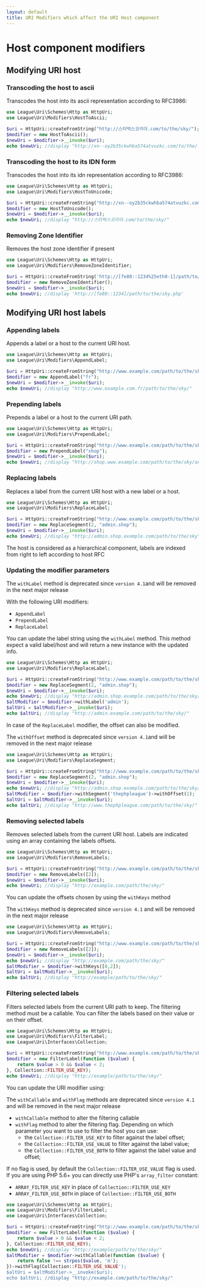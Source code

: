 ```yaml
---
layout: default
title: URI Modifiers which affect the URI Host component
---
```


# Host component modifiers

## Modifying URI host

### Transcoding the host to ascii

Transcodes the host into its ascii representation according to RFC3986:

~~~php
use League\Uri\Schemes\Http as HttpUri;
use League\Uri\Modifiers\HostToAscii;

$uri = HttpUri::createFromString("http://스타벅스코리아.com/to/the/sky/");
$modifier = new HostToAscii();
$newUri = $modifier->__invoke($uri);
echo $newUri; //display "http://xn--oy2b35ckwhba574atvuzkc.com/to/the/./sky/"
~~~

### Transcoding the host to its IDN form

Transcodes the host into its idn representation according to RFC3986:

~~~php
use League\Uri\Schemes\Http as HttpUri;
use League\Uri\Modifiers\HostToUnicode;

$uri = HttpUri::createFromString("http://xn--oy2b35ckwhba574atvuzkc.com/to/the/./sky/");
$modifier = new HostToUnicode();
$newUri = $modifier->__invoke($uri);
echo $newUri; //display "http://스타벅스코리아.com/to/the/sky/"
~~~

### Removing Zone Identifier

Removes the host zone identifier if present

~~~php
use League\Uri\Schemes\Http as HttpUri;
use League\Uri\Modifiers\RemoveZoneIdentifier;

$uri = HttpUri::createFromString('http://[fe80::1234%25eth0-1]/path/to/the/sky.php');
$modifier = new RemoveZoneIdentifier();
$newUri = $modifier->__invoke($uri);
echo $newUri; //display 'http://[fe80::1234]/path/to/the/sky.php'
~~~

## Modifying URI host labels

### Appending labels

Appends a label or a host to the current URI host.

~~~php
use League\Uri\Schemes\Http as HttpUri;
use League\Uri\Modifiers\AppendLabel;

$uri = HttpUri::createFromString("http://www.example.com/path/to/the/sky/");
$modifier = new AppendLabel("fr");
$newUri = $modifier->__invoke($uri);
echo $newUri; //display "http://www.example.com.fr/path/to/the/sky/"
~~~

### Prepending labels

Prepends a label or a host to the current URI path.

~~~php
use League\Uri\Schemes\Http as HttpUri;
use League\Uri\Modifiers\PrependLabel;

$uri = HttpUri::createFromString("http://www.example.com/path/to/the/sky/");
$modifier = new PrependLabel("shop");
$newUri = $modifier->__invoke($uri);
echo $newUri; //display "http://shop.www.example.com/path/to/the/sky/and/above"
~~~

### Replacing labels

Replaces a label from the current URI host with a new label or a host.

~~~php
use League\Uri\Schemes\Http as HttpUri;
use League\Uri\Modifiers\ReplaceLabel;

$uri = HttpUri::createFromString("http://www.example.com/path/to/the/sky/");
$modifier = new ReplaceSegment(2, "admin.shop");
$newUri = $modifier->__invoke($uri);
echo $newUri; //display "http://admin.shop.example.com/path/to/the/sky"
~~~

<p class="message-notice">The host is considered as a hierarchical component, labels are indexed from right to left according to host RFC</p>

### Updating the modifier parameters

<p class="message-warning">The <code>withLabel</code> method is deprecated since <code>version 4.1</code>and will be removed in the next major release</p>

With the following URI modifiers:

- `AppendLabel`
- `PrependLabel`
- `ReplaceLabel`

You can update the label string using the `withLabel` method.
This method expect a valid label/host and will return a new instance with the updated info.

~~~php
use League\Uri\Schemes\Http as HttpUri;
use League\Uri\Modifiers\ReplaceLabel;

$uri = HttpUri::createFromString("http://www.example.com/path/to/the/sky/");
$modifier = new ReplaceSegment(2, "admin.shop");
$newUri = $modifier->__invoke($uri);
echo $newUri; //display "http://admin.shop.example.com/path/to/the/sky/"
$altModifier = $modifier->withLabel('admin');
$altUri = $altModifier->__invoke($uri);
echo $altUri; //display "http://admin.example.com/path/to/the/sky/"
~~~

In case of the `ReplaceLabel` modifier, the offset can also be modified.

<p class="message-warning">The <code>withOffset</code> method is deprecated since <code>version 4.1</code>and will be removed in the next major release</p>

~~~php
use League\Uri\Schemes\Http as HttpUri;
use League\Uri\Modifiers\ReplaceSegment;

$uri = HttpUri::createFromString("http://www.example.com/path/to/the/sky/");
$modifier = new ReplaceSegment(2, "admin.shop");
$newUri = $modifier->__invoke($uri);
echo $newUri; //display "http://admin.shop.example.com/path/to/the/sky/"
$altModifier = $modifier->withSegment('thephpleague')->withOffset(1);
$altUri = $altModifier->__invoke($uri);
echo $altUri; //display "http://www.thephpleague.com/path/to/the/sky/"
~~~

### Removing selected labels

Removes selected labels from the current URI host. Labels are indicated using an array containing the labels offsets.

~~~php
use League\Uri\Schemes\Http as HttpUri;
use League\Uri\Modifiers\RemoveLabels;

$uri = HttpUri::createFromString("http://www.example.com/path/to/the/sky/");
$modifier = new RemoveLabels([2]);
$newUri = $modifier->__invoke($uri);
echo $newUri; //display "http://example.com/path/the/sky/"
~~~

You can update the offsets chosen by using the `withKeys` method

<p class="message-warning">The <code>withKeys</code> method is deprecated since <code>version 4.1</code>  and will be removed in the next major release</p>

~~~php
use League\Uri\Schemes\Http as HttpUri;
use League\Uri\Modifiers\RemoveLabels;

$uri = HttpUri::createFromString("http://www.example.com/path/to/the/sky/");
$modifier = new RemoveLabels([2]);
$newUri = $modifier->__invoke($uri);
echo $newUri; //display "http://example.com/path/the/sky/"
$altModifier = $modifier->withKeys([0,2]);
$altUri = $altModifier->__invoke($uri);
echo $altUri; //display "http://example/path/to/the/sky/"
~~~

### Filtering selected labels

Filters selected labels from the current URI path to keep. The filtering method must be a callable. You can filter the labels based on their value or on their offset.

~~~php
use League\Uri\Schemes\Http as HttpUri;
use League\Uri\Modifiers\FilterLabel;
use League\Uri\Interfaces\Collection;

$uri = HttpUri::createFromString("http://www.example.com/path/to/the/sky/");
$modifier = new FilterLabel(function ($value) {
    return $value > 0 && $value < 2;
}, Collection::FILTER_USE_KEY);
echo $newUri; //display "http://example/path/to/the/sky/"
~~~

You can update the URI modifier using:

<p class="message-warning">The <code>withCallable</code> and <code>withFlag</code> methods are deprecated since <code>version 4.1</code> and will be removed in the next major release</p>

- `withCallable` method to alter the filtering callable
- `withFlag` method to alter the filtering flag. Depending on which parameter you want to use to filter the host you can use:
	- the `Collection::FILTER_USE_KEY` to filter against the label offset;
	- the `Collection::FILTER_USE_VALUE` to filter against the label value;
	- the `Collection::FILTER_USE_BOTH` to filter against the label value and offset;

If no flag is used, by default the `Collection::FILTER_USE_VALUE` flag is used.
If you are using PHP 5.6+ you can directly use PHP's `array_filter` constant:

- `ARRAY_FILTER_USE_KEY` in place of `Collection::FILTER_USE_KEY`
- `ARRAY_FILTER_USE_BOTH` in place of `Collection::FILTER_USE_BOTH`

~~~php
use League\Uri\Schemes\Http as HttpUri;
use League\Uri\Modifiers\FilterLabel;
use League\Uri\Interfaces\Collection;

$uri = HttpUri::createFromString("http://www.example.com/path/to/the/sky/");
$modifier = new FilterLabel(function ($value) {
    return $value > 0 && $value < 2;
}, Collection::FILTER_USE_KEY);
echo $newUri; //display "http://example/path/to/the/sky/"
$altModifier = $modifier->withCallable(function ($value) {
    return false !== strpos($value, 'm');
})->withFlag(Collection::FILTER_USE_VALUE');
$altUri = $altModifier->__invoke($uri);
echo $altUri; //display "http://example.com/path/to/the/sky/"
~~~